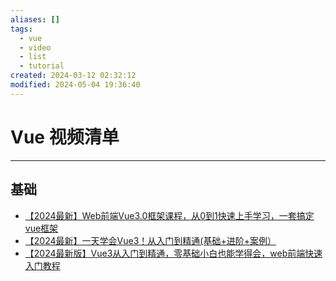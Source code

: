 ```yaml
---
aliases: []
tags:
  - vue
  - video
  - list
  - tutorial
created: 2024-03-12 02:32:12
modified: 2024-05-04 19:36:40
---
```


# Vue 视频清单

---

## 基础

* [【2024最新】Web前端Vue3.0框架课程，从0到1快速上手学习，一套搞定vue框架](https://www.bilibili.com/video/BV1NU411F7rW)
* [【2024最新】一天学会Vue3！从入门到精通(基础+进阶+案例）](https://www.bilibili.com/video/BV19x421m7WD)
* [【2024最新版】Vue3从入门到精通，零基础小白也能学得会，web前端快速入门教程](https://www.bilibili.com/video/BV1Di421274i)